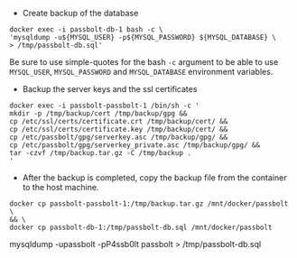 * Create backup of the database
```shell
docker exec -i passbolt-db-1 bash -c \
'mysqldump -u${MYSQL_USER} -p${MYSQL_PASSWORD} ${MYSQL_DATABASE} \
> /tmp/passbolt-db.sql'
```
Be sure to use simple-quotes for the bash ```-c``` argument to be able to use ```MYSQL_USER```, ```MYSQL_PASSWORD``` and ```MYSQL_DATABASE``` environment variables.




* Backup the server keys and the ssl certificates
```shell
docker exec -i passbolt-passbolt-1 /bin/sh -c '
mkdir -p /tmp/backup/cert /tmp/backup/gpg &&
cp /etc/ssl/certs/certificate.crt /tmp/backup/cert/ &&
cp /etc/ssl/certs/certificate.key /tmp/backup/cert/ &&
cp /etc/passbolt/gpg/serverkey.asc /tmp/backup/gpg/ &&
cp /etc/passbolt/gpg/serverkey_private.asc /tmp/backup/gpg/ &&
tar -czvf /tmp/backup.tar.gz -C /tmp/backup .
'
```

* After the backup is completed, copy the backup file from the container to the host machine.
```shell
docker cp passbolt-passbolt-1:/tmp/backup.tar.gz /mnt/docker/passbolt \
&& \
docker cp passbolt-db-1:/tmp/passbolt-db.sql /mnt/docker/passbolt
```

mysqldump -upassbolt -pP4ssb0lt passbolt > /tmp/passbolt-db.sql         